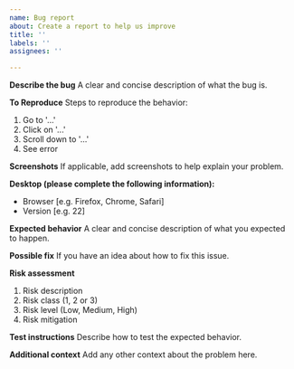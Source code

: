 ```yaml
---
name: Bug report
about: Create a report to help us improve
title: ''
labels: ''
assignees: ''

---
```


**Describe the bug**
A clear and concise description of what the bug is.

**To Reproduce**
Steps to reproduce the behavior:
1. Go to '...'
2. Click on '...'
3. Scroll down to '...'
4. See error

**Screenshots**
If applicable, add screenshots to help explain your problem.

**Desktop (please complete the following information):**
 - Browser [e.g. Firefox, Chrome, Safari]
 - Version [e.g. 22]

**Expected behavior**
A clear and concise description of what you expected to happen.

**Possible fix**
If you have an idea about how to fix this issue.

**Risk assessment**
1. Risk description
2. Risk class (1, 2 or 3)
3. Risk level (Low, Medium, High)
4. Risk mitigation

**Test instructions**
Describe how to test the expected behavior.

**Additional context**
Add any other context about the problem here.
